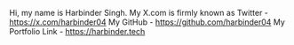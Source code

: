 Hi, my name is Harbinder Singh.
My X.com is firmly known as Twitter - https://x.com/harbinder04
My GitHub - https://github.com/harbinder04
My Portfolio Link - https://harbinder.tech
